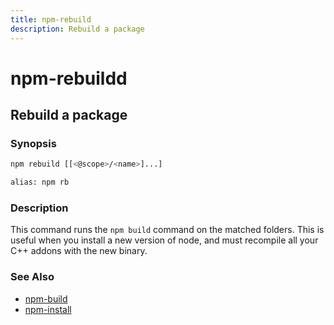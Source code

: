 ```yaml
---
title: npm-rebuild
description: Rebuild a package
---
```


# npm-rebuildd

## Rebuild a package

### Synopsis

```bash
npm rebuild [[<@scope>/<name>]...]

alias: npm rb
```

### Description

This command runs the `npm build` command on the matched folders.  This is useful
when you install a new version of node, and must recompile all your C++ addons with
the new binary.

### See Also

* [npm-build](npm-build)
* [npm-install](npm-install)
